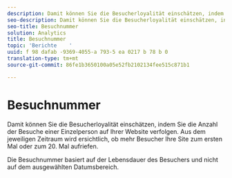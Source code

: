 ```yaml
---
description: Damit können Sie die Besucherloyalität einschätzen, indem Sie die Anzahl der Besuche einer Einzelperson auf Ihrer Website verfolgen. Aus dem jeweiligen Zeitraum wird ersichtlich, ob mehr Besucher Ihre Site zum ersten Mal oder zum 20. Mal aufriefen.
seo-description: Damit können Sie die Besucherloyalität einschätzen, indem Sie die Anzahl der Besuche einer Einzelperson auf Ihrer Website verfolgen. Aus dem jeweiligen Zeitraum wird ersichtlich, ob mehr Besucher Ihre Site zum ersten Mal oder zum 20. Mal aufriefen.
seo-title: Besuchnummer
solution: Analytics
title: Besuchnummer
topic: 'Berichte    '
uuid: f 98 dafab -9369-4055-a 793-5 ea 0217 b 78 b 0
translation-type: tm+mt
source-git-commit: 86fe1b3650100a05e52fb2102134fee515c871b1

---
```



# Besuchnummer

Damit können Sie die Besucherloyalität einschätzen, indem Sie die Anzahl der Besuche einer Einzelperson auf Ihrer Website verfolgen. Aus dem jeweiligen Zeitraum wird ersichtlich, ob mehr Besucher Ihre Site zum ersten Mal oder zum 20. Mal aufriefen.

Die Besuchnummer basiert auf der Lebensdauer des Besuchers und nicht auf dem ausgewählten Datumsbereich.
